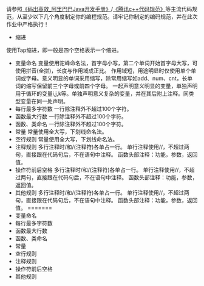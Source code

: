 请参照[《码出高效_阿里巴巴Java开发手册》](https://github.com/chjw8016/alibaba-java-style-guide)/[《腾讯c++代码规范》](https://files-cdn.cnblogs.com/files/juking/%E8%85%BE%E8%AE%AFCplusplus%E7%BC%96%E7%A0%81%E8%A7%84%E8%8C%83.pdf)等主流代码规范，从至少以下几个角度制定你的编程规范。请牢记你制定的编码规范，并在此次作业中严格执行！
* 缩进

使用Tap缩进，即一般是四个空格表示一个缩进。
* 变量命名
变量使用驼峰命名法，首字母小写，第二个单词开始首字母大写，可使用拼音(全拼)，长度与作用域成正比。
作用域短，用途明显时仅使用单个单词或字母。意义明显的单词采用缩写，除常用缩写如add、num、cnt，长单词的缩写保留前三个字母或前四个字母。
一起声明意义明显的变量，单独声明用于循环的变量i,j,k等。单独声明意义复杂的变量，并在其后附上注释。同类型变量在同一处声明。
* 每行最多字符数
一行除注释外不超过100个字符。
* 函数最大行数
一行除注释外不超过100个字符。
* 函数、类命名
一行除注释外不超过100个字符。
* 常量
常量使用全大写，下划线命名法。
* 空行规则
常量使用全大写，下划线命名法。
* 注释规则
多行注释时/和/(注释符)各单占一行。
单行注释使用//，不超过两句，直接跟在代码句后，不在语句中注释。
函数头部注释：功能，参数，返回值。
* 操作符前后空格
多行注释时/和/(注释符)各单占一行。
单行注释使用//，不超过两句，直接跟在代码句后，不在语句中注释。
函数头部注释：功能，参数，返回值。
* 其他规则
多行注释时/和/(注释符)各单占一行。
单行注释使用//，不超过两句，直接跟在代码句后，不在语句中注释。
函数头部注释：功能，参数，返回值。
=======
* 变量命名
* 每行最多字符数
* 函数最大行数
* 函数、类命名
* 常量
* 空行规则
* 注释规则
* 操作符前后空格
* 其他规则

